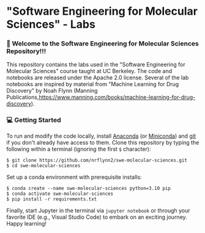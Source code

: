 # "Software Engineering for Molecular Sciences" - Labs

### 👋 Welcome to the Software Engineering for Molecular Sciences Repository!!!

This repository contains the labs used in the "Software Engineering for Molecular Sciences" course taught at UC Berkeley. The code and notebooks are released under the Apache 2.0 license. Several of the lab notebooks are inspired by material from "Machine Learning for Drug Discovery" by Noah Flynn (Manning Publications,https://www.manning.com/books/machine-learning-for-drug-discovery).

### 💻 Getting Started

To run and modify the code locally, install [Anaconda](https://www.anaconda.com/products/distribution) (or [Miniconda](https://docs.conda.io/en/latest/miniconda.html)) and [git](https://git-scm.com/downloads) if you don't already have access to them. Clone this repository by typing the following within a terminal (ignoring the first `$` character):

    $ git clone https://github.com/nrflynn2/swe-molecular-sciences.git
    $ cd swe-molecular-sciences

Set up a conda environment with prerequisite installs:

    $ conda create --name swe-molecular-sciences python=3.10 pip
    $ conda activate swe-molecular-sciences
    $ pip install -r requirements.txt

Finally, start Jupyter in the terminal via `jupyter notebook` or through your favorite IDE (e.g., Visual Studio Code) to embark on an exciting journey. Happy learning!